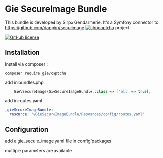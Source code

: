 # Gie SecureImage Bundle
This bundle is developed by Sirpa Gendarmerie. 
It's a Symfony connector to https://github.com/dapphp/securimage  [![phpcaptcha](https://www.phpcaptcha.org/logos/securimage-80x15.png)](https://www.phpcaptcha.org) project.


[![GitHub license](https://img.shields.io/github/license/jlchassaing/giecapcha?style=flat-square)](https://github.com/jlchassaing/giecapcha/blob/master/LICENSE)


## Installation

Install via composer :

```bash
composer require gie/captcha
```

add in bundles.php

```php
    Gie\SecureImage\GieSecureImageBundle::class => ['all' => true],
```

add in routes.yaml

```yaml
_gieSecureImageBundle:
  resource: '@GieSecureImageBundle/Resources/config/routes.yaml'
```

## Configuration

add a gie_secure_image.yaml file in config/packages

multiple parameters are available